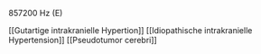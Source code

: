 857200 Hz (E)

[[Gutartige intrakranielle Hypertion]]
[[Idiopathische intrakranielle Hypertension]]
[[Pseudotumor cerebri]]